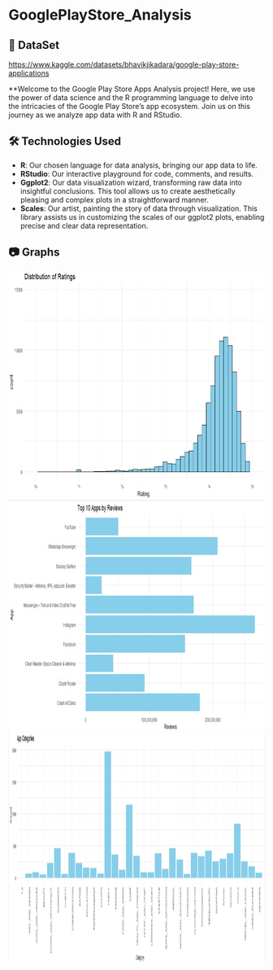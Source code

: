 # GooglePlayStore_Analysis

## 🌟 DataSet
https://www.kaggle.com/datasets/bhavikjikadara/google-play-store-applications

**Welcome to the Google Play Store Apps Analysis project! Here, we use the power of data science and the R programming language to delve into the intricacies of the Google Play Store’s app ecosystem. Join us on this journey as we analyze app data with R and RStudio.


## 🛠 Technologies Used

- **R**: Our chosen language for data analysis, bringing our app data to life.
- **RStudio**: Our interactive playground for code, comments, and results.
- **Ggplot2**: Our data visualization wizard, transforming raw data into insightful conclusions. This tool allows us to create aesthetically pleasing and complex plots in a straightforward manner.
- **Scales**: Our artist, painting the story of data through visualization. This library assists us in customizing the scales of our ggplot2 plots, enabling precise and clear data representation.

## 📷 Graphs
<img src="https://github.com/przemekrn/GooglePlayStore_Analysis/blob/main/charts/ch1.png" height="450" width="900" alt="Distribution Of Ratings">
<img src="https://github.com/przemekrn/GooglePlayStore_Analysis/blob/main/charts/ch2.png" height="450" width="900"alt="Top 10 Apps by Reviews">
<img src="https://github.com/przemekrn/GooglePlayStore_Analysis/blob/main/charts/ch3.png" height="450" width="900" alt="App Categories">
